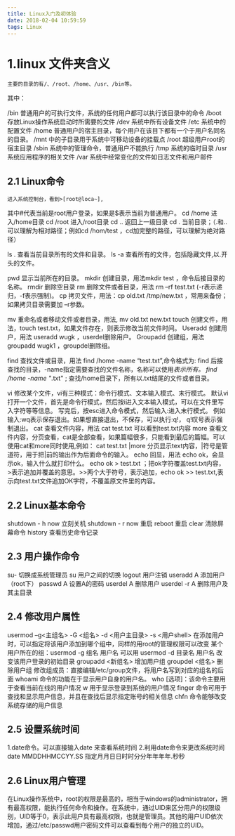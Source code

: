 ```yaml
---
title: Linux入门及初体验
date: 2018-02-04 10:59:59
tags: Linux
---
```

# 1.linux 文件夹含义
<!--more-->
	主要的目录的有/、/root、/home、/usr、/bin等。
其中：

/bin 普通用户的可执行文件，系统的任何用户都可以执行该目录中的命令
/boot 存放Linux操作系统启动时所需要的文件
/dev 系统中所有设备文件
/etc 系统中的配置文件
/home 普通用户的宿主目录，每个用户在该目下都有一个于用户名同名的目录。
/mnt 中的子目录用于系统中可移动设备的挂载点
/root 超级用户root的宿主目录
/sbin 系统中的管理命令，普通用户不能执行
/tmp 系统的临时目录
/usr  系统应用程序的相关文件
/var 系统中经常变化的文件如日志文件和用户邮件



## 2.1	Linux命令
	进入系统控制台，看到>[root@loca~],
其中#代表当前是root用户登录，如果是$表示当前为普通用户。
cd  /home	进入/home目录
cd /root	进入/root目录
cd ..		返回上一级目录
cd  .		当前目录；（.和..可以理解为相对路径；例如cd /hom/test ，cd加完整的路径，可以理解为绝对路径）

ls  .		查看当前目录所有的文件和目录。
ls  -a		查看所有的文件，包括隐藏文件,以.开头的文件。

pwd		显示当前所在的目录。
mkdir		创建目录，用法mkdir  test ，命令后接目录的名称。
rmdir		删除空目录
rm		删除文件或者目录，用法 rm –rf  test.txt (-r表示递归，-f表示强制)。
cp		拷贝文件，用法：cp  old.txt  /tmp/new.txt ，常用来备份；如果拷贝目录需要加 –r参数。

mv		重命名或者移动文件或者目录，用法, mv old.txt new.txt
touch		创建文件，用法，touch test.txt，如果文件存在，则表示修改当前文件时间。
Useradd		创建用户，用法 useradd wugk ，userdel删除用户。
Groupadd	创建组，用法 groupadd wugk1 ，groupdel删除组。

find		查找文件或目录，用法 find  /home  -name  “test.txt”,命令格式为:
find		后接查找的目录，-name指定需要查找的文件名称，名称可以使用*表示所有。
find  /home  -name  "*.txt" ;	查找/home目录下，所有以.txt结尾的文件或者目录。

vi		修改某个文件，vi有三种模式：命令行模式、文本输入模式、末行模式。
默认vi打开一个文件，首先是命令行模式，然后按i进入文本输入模式，可以在文件里写入字符等等信息。
写完后，按esc进入命令模式，然后输入:进入末行模式。	例如输入:wq表示保存退出。如果想直接退出，不保存，可以执行:q!， q!叹号表示强制退出。
cat		查看文件内容，用法 cat test.txt 可以看到test.txt内容
more		查看文件内容，分页查看，cat是全部查看，如果篇幅很多，只能看到最后的篇幅。可以使用cat和more同时使用,例如： cat  test.txt |more 分页显示text内容，|符号是管道符，用于把|前的输出作为后面命令的输入。
echo		回显，用法 echo ok，会显示ok，输入什么就打印什么。
echo		ok  > test.txt ；把ok字符覆盖test.txt内容，>表示追加并覆盖的意思。>>两个大于符号，表示追加，echo ok >> test.txt,表示向test.txt文件追加OK字符，不覆盖原文件里的内容。

## 2.2	Linux基本命令
shutdown - h now	立刻关机
shutdown - r now	重启
reboot			重启
clear			清除屏幕命令
history			查看历史命令记录

## 2.3	用户操作命令
su-			切换成系统管理员
su			用户之间的切换
logout			用户注销
useradd  A		 添加用户（root下）
passwd A		设置A的密码
userdel  A		删除用户
userdel -r A		删除用户及其主目录

## 2.4	修改用户属性
usermod –g<主组名> -G <组名> -d <用户主目录> -s <用户shell>
在添加用户时，可以指定将该用户添加到哪个组中，同样的用root的管理权限可以改变 某个用户所在的组：usermod -g 组名 用户名
可以用 usermod -d 目录名 用户名 改变该用户登录的初始目录
groupadd <新组名>	增加用户组
groupdel <组名>		删除用户组
修改组成员：直接编辑/etc/group文件，将用户名写到对应的组名的后面
whoami			命令的功能在于显示用户自身的用户名。
who			[选项]：该命令主要用于查看当前在线的用户情况
w			用于显示登录到系统的用户情况
finger			命令可用于查找和显示用户信息，并且在查找后显示指定账号的相关信息
chfn			命令能够改变系统存储的用户信息

## 2.5	设置系统时间
1.date命令。可以直接输入date 来查看系统时间
2.利用date命令来更改系统时间
date MMDDHHMCCYY.SS	指定月月日日时时分分年年年年.秒秒

## 2.6	Linux用户管理
在Linux操作系统中，root的权限是最高的，相当于windows的administrator，拥有最高权限，能执行任何命令和操作。在系统中，通过UID来区分用户的权限级别，UID等于0，表示此用户具有最高权限，也就是管理员。其他的用户UID依次增加，通过/etc/passwd用户密码文件可以查看到每个用户的独立的UID。
